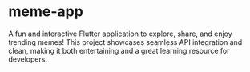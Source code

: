 # meme-app
A fun and interactive Flutter application to explore, share, and enjoy trending memes! This project showcases seamless API integration and clean,  making it both entertaining and a great learning resource for developers.
